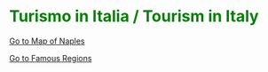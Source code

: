 <h1 style="color:green;">Turismo in Italia / Tourism in Italy</h1>

<p>
<a style="float:right:" href="map.html" class="btn2">Go to Map of Naples</a>
</p>
<div style="clear.both;"> </div>


<p>
<a style="float:right:" href="famousregions.html" class="btn2">Go to Famous Regions</a>
</p>
<div style="clear.both;"> </div>
